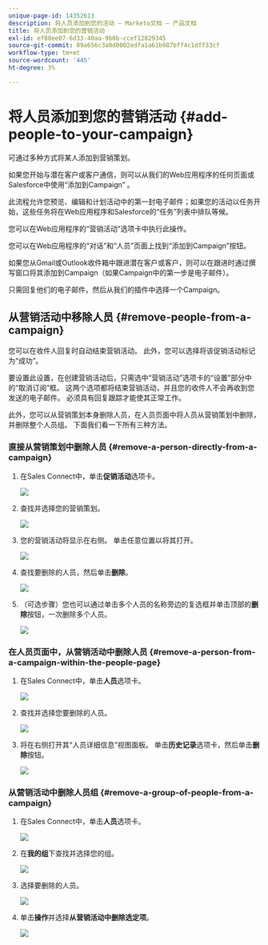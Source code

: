 ```yaml
---
unique-page-id: 14352613
description: 将人员添加到您的活动 — Marketo文档 — 产品文档
title: 将人员添加到您的营销活动
exl-id: ef88ee07-6d33-40aa-9b0b-ccef12829345
source-git-commit: 09a656c3a0d0002edfa1a61b987bff4c1dff33cf
workflow-type: tm+mt
source-wordcount: '445'
ht-degree: 3%

---
```


# 将人员添加到您的营销活动 {#add-people-to-your-campaign}

可通过多种方式将某人添加到营销策划。

如果您开始与潜在客户或客户通信，则可以从我们的Web应用程序的任何页面或Salesforce中使用“添加到Campaign” 。

此流程允许您预览、编辑和计划活动中的第一封电子邮件；如果您的活动以任务开始，这些任务将在Web应用程序和Salesforce的“任务”列表中排队等候。

您可以在Web应用程序的“营销活动”选项卡中执行此操作。

您可以在Web应用程序的“对话”和“人员”页面上找到“添加到Campaign”按钮。

如果您从Gmail或Outlook收件箱中跟进潜在客户或客户，则可以在跟进时通过撰写窗口将其添加到Campaign（如果Campaign中的第一步是电子邮件）。

只需回复他们的电子邮件，然后从我们的插件中选择一个Campaign。

## 从营销活动中移除人员 {#remove-people-from-a-campaign}

您可以在收件人回复时自动结束营销活动。 此外，您可以选择将该促销活动标记为“成功”。

要设置此设置，在创建营销活动后，只需选中“营销活动”选项卡的“设置”部分中的“取消订阅”框。 这两个选项都将结束营销活动，并且您的收件人不会再收到您发送的电子邮件。 必须具有回复跟踪才能使其正常工作。

此外，您可以从营销策划本身删除人员，在人员页面中将人员从营销策划中删除，并删除整个人员组。 下面我们看一下所有三种方法。

### 直接从营销策划中删除人员 {#remove-a-person-directly-from-a-campaign}

1. 在Sales Connect中，单击&#x200B;**促销活动**&#x200B;选项卡。

   ![](assets/one.png)

1. 查找并选择您的营销策划。

   ![](assets/two.png)

1. 您的营销活动将显示在右侧。 单击任意位置以将其打开。

   ![](assets/three.png)

1. 查找要删除的人员，然后单击&#x200B;**删除**。

   ![](assets/four.png)

1. （可选步骤）您也可以通过单击多个人员的名称旁边的复选框并单击顶部的&#x200B;**删除**&#x200B;按钮，一次删除多个人员。

   ![](assets/five.png)

### 在人员页面中，从营销活动中删除人员 {#remove-a-person-from-a-campaign-within-the-people-page}

1. 在Sales Connect中，单击&#x200B;**人员**&#x200B;选项卡。

   ![](assets/one-a.png)

1. 查找并选择您要删除的人员。

   ![](assets/two-a.png)

1. 将在右侧打开其“人员详细信息”视图面板。 单击&#x200B;**历史记录**&#x200B;选项卡，然后单击&#x200B;**删除**&#x200B;按钮。

   ![](assets/three-a.png)

### 从营销活动中删除人员组 {#remove-a-group-of-people-from-a-campaign}

1. 在Sales Connect中，单击&#x200B;**人员**&#x200B;选项卡。

   ![](assets/one-b.png)

1. 在&#x200B;**我的组**&#x200B;下查找并选择您的组。

   ![](assets/two-b.png)

1. 选择要删除的人员。

   ![](assets/three-b.png)

1. 单击&#x200B;**操作**&#x200B;并选择&#x200B;**从营销活动中删除选定项**。

   ![](assets/four-b.png)

